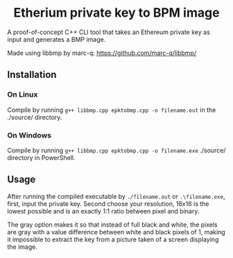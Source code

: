 <h1 align="center">Etherium private key to BPM image</h1>
A proof-of-concept C++ CLI tool that takes an Ethereum private key as input and generates a BMP image.

Made using libbmp by marc-q: https://github.com/marc-q/libbmp/

## Installation

### On Linux

Compile by running `g++ libbmp.cpp epktobmp.cpp -o filename.out` in the ./source/ directory.

### On Windows

Compile by running `g++ libbmp.cpp epktobmp.cpp -o filename.exe` ./source/ directory in PowerShell.

## Usage

After running the compiled executable by `./filename.out` or `.\filename.exe`, first, input the private key.
Second choose your resolution, 16x16 is the lowest possible and is an exactly 1:1 ratio between pixel and binary.  

The gray option makes it so that instead of full black and white, the pixels are gray with a value difference between white and black pixels of 1, making it impossible to extract the key from a picture taken of a screen displaying the image.

